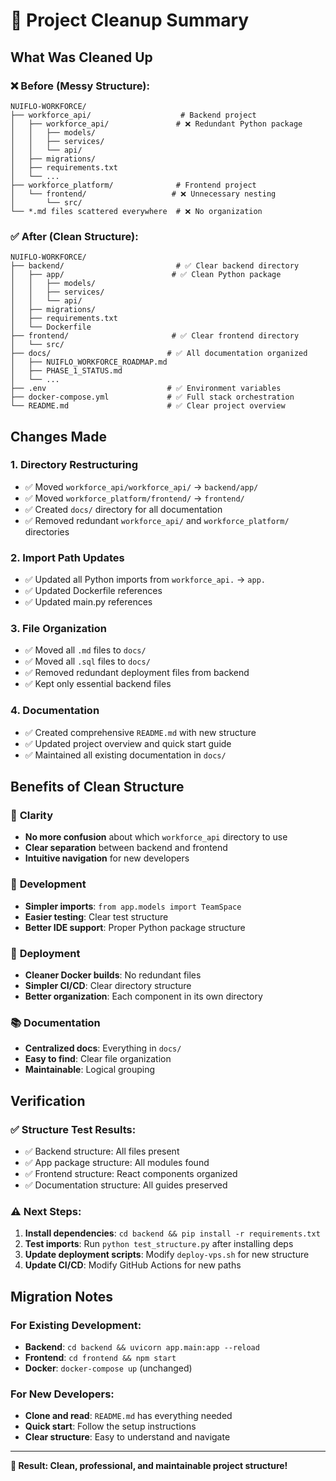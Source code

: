 # 🧹 Project Cleanup Summary

## What Was Cleaned Up

### ❌ **Before (Messy Structure):**
```
NUIFLO-WORKFORCE/
├── workforce_api/                    # Backend project
│   ├── workforce_api/               # ❌ Redundant Python package
│   │   ├── models/
│   │   ├── services/
│   │   └── api/
│   ├── migrations/
│   ├── requirements.txt
│   └── ...
├── workforce_platform/              # Frontend project
│   └── frontend/                   # ❌ Unnecessary nesting
│       └── src/
└── *.md files scattered everywhere  # ❌ No organization
```

### ✅ **After (Clean Structure):**
```
NUIFLO-WORKFORCE/
├── backend/                         # ✅ Clear backend directory
│   ├── app/                        # ✅ Clean Python package
│   │   ├── models/
│   │   ├── services/
│   │   └── api/
│   ├── migrations/
│   ├── requirements.txt
│   └── Dockerfile
├── frontend/                       # ✅ Clear frontend directory
│   └── src/
├── docs/                          # ✅ All documentation organized
│   ├── NUIFLO_WORKFORCE_ROADMAP.md
│   ├── PHASE_1_STATUS.md
│   └── ...
├── .env                           # ✅ Environment variables
├── docker-compose.yml             # ✅ Full stack orchestration
└── README.md                      # ✅ Clear project overview
```

## Changes Made

### 1. **Directory Restructuring**
- ✅ Moved `workforce_api/workforce_api/` → `backend/app/`
- ✅ Moved `workforce_platform/frontend/` → `frontend/`
- ✅ Created `docs/` directory for all documentation
- ✅ Removed redundant `workforce_api/` and `workforce_platform/` directories

### 2. **Import Path Updates**
- ✅ Updated all Python imports from `workforce_api.` → `app.`
- ✅ Updated Dockerfile references
- ✅ Updated main.py references

### 3. **File Organization**
- ✅ Moved all `.md` files to `docs/`
- ✅ Moved all `.sql` files to `docs/`
- ✅ Removed redundant deployment files from backend
- ✅ Kept only essential backend files

### 4. **Documentation**
- ✅ Created comprehensive `README.md` with new structure
- ✅ Updated project overview and quick start guide
- ✅ Maintained all existing documentation in `docs/`

## Benefits of Clean Structure

### 🎯 **Clarity**
- **No more confusion** about which `workforce_api` directory to use
- **Clear separation** between backend and frontend
- **Intuitive navigation** for new developers

### 🚀 **Development**
- **Simpler imports**: `from app.models import TeamSpace`
- **Easier testing**: Clear test structure
- **Better IDE support**: Proper Python package structure

### 🐳 **Deployment**
- **Cleaner Docker builds**: No redundant files
- **Simpler CI/CD**: Clear directory structure
- **Better organization**: Each component in its own directory

### 📚 **Documentation**
- **Centralized docs**: Everything in `docs/`
- **Easy to find**: Clear file organization
- **Maintainable**: Logical grouping

## Verification

### ✅ **Structure Test Results:**
- ✅ Backend structure: All files present
- ✅ App package structure: All modules found
- ✅ Frontend structure: React components organized
- ✅ Documentation structure: All guides preserved

### ⚠️ **Next Steps:**
1. **Install dependencies**: `cd backend && pip install -r requirements.txt`
2. **Test imports**: Run `python test_structure.py` after installing deps
3. **Update deployment scripts**: Modify `deploy-vps.sh` for new structure
4. **Update CI/CD**: Modify GitHub Actions for new paths

## Migration Notes

### **For Existing Development:**
- **Backend**: `cd backend && uvicorn app.main:app --reload`
- **Frontend**: `cd frontend && npm start`
- **Docker**: `docker-compose up` (unchanged)

### **For New Developers:**
- **Clone and read**: `README.md` has everything needed
- **Quick start**: Follow the setup instructions
- **Clear structure**: Easy to understand and navigate

---

**🎉 Result: Clean, professional, and maintainable project structure!** 